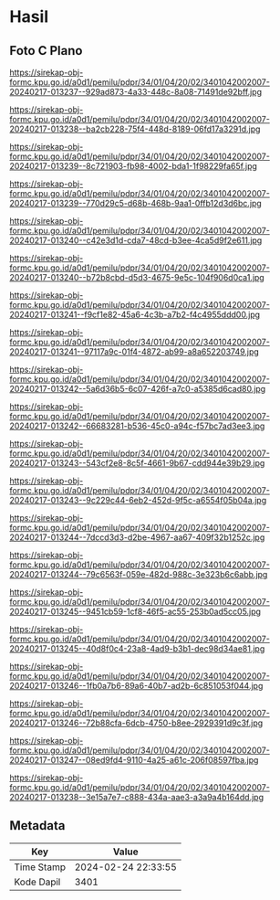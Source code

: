 # Hasil

## Foto C Plano

https://sirekap-obj-formc.kpu.go.id/a0d1/pemilu/pdpr/34/01/04/20/02/3401042002007-20240217-013237--929ad873-4a33-448c-8a08-71491de92bff.jpg

https://sirekap-obj-formc.kpu.go.id/a0d1/pemilu/pdpr/34/01/04/20/02/3401042002007-20240217-013238--ba2cb228-75f4-448d-8189-06fd17a3291d.jpg

https://sirekap-obj-formc.kpu.go.id/a0d1/pemilu/pdpr/34/01/04/20/02/3401042002007-20240217-013239--8c721903-fb98-4002-bda1-1f98229fa65f.jpg

https://sirekap-obj-formc.kpu.go.id/a0d1/pemilu/pdpr/34/01/04/20/02/3401042002007-20240217-013239--770d29c5-d68b-468b-9aa1-0ffb12d3d6bc.jpg

https://sirekap-obj-formc.kpu.go.id/a0d1/pemilu/pdpr/34/01/04/20/02/3401042002007-20240217-013240--c42e3d1d-cda7-48cd-b3ee-4ca5d9f2e611.jpg

https://sirekap-obj-formc.kpu.go.id/a0d1/pemilu/pdpr/34/01/04/20/02/3401042002007-20240217-013240--b72b8cbd-d5d3-4675-9e5c-104f906d0ca1.jpg

https://sirekap-obj-formc.kpu.go.id/a0d1/pemilu/pdpr/34/01/04/20/02/3401042002007-20240217-013241--f9cf1e82-45a6-4c3b-a7b2-f4c4955ddd00.jpg

https://sirekap-obj-formc.kpu.go.id/a0d1/pemilu/pdpr/34/01/04/20/02/3401042002007-20240217-013241--97117a9c-01f4-4872-ab99-a8a652203749.jpg

https://sirekap-obj-formc.kpu.go.id/a0d1/pemilu/pdpr/34/01/04/20/02/3401042002007-20240217-013242--5a6d36b5-6c07-426f-a7c0-a5385d6cad80.jpg

https://sirekap-obj-formc.kpu.go.id/a0d1/pemilu/pdpr/34/01/04/20/02/3401042002007-20240217-013242--66683281-b536-45c0-a94c-f57bc7ad3ee3.jpg

https://sirekap-obj-formc.kpu.go.id/a0d1/pemilu/pdpr/34/01/04/20/02/3401042002007-20240217-013243--543cf2e8-8c5f-4661-9b67-cdd944e39b29.jpg

https://sirekap-obj-formc.kpu.go.id/a0d1/pemilu/pdpr/34/01/04/20/02/3401042002007-20240217-013243--9c229c44-6eb2-452d-9f5c-a6554f05b04a.jpg

https://sirekap-obj-formc.kpu.go.id/a0d1/pemilu/pdpr/34/01/04/20/02/3401042002007-20240217-013244--7dccd3d3-d2be-4967-aa67-409f32b1252c.jpg

https://sirekap-obj-formc.kpu.go.id/a0d1/pemilu/pdpr/34/01/04/20/02/3401042002007-20240217-013244--79c6563f-059e-482d-988c-3e323b6c6abb.jpg

https://sirekap-obj-formc.kpu.go.id/a0d1/pemilu/pdpr/34/01/04/20/02/3401042002007-20240217-013245--9451cb59-1cf8-46f5-ac55-253b0ad5cc05.jpg

https://sirekap-obj-formc.kpu.go.id/a0d1/pemilu/pdpr/34/01/04/20/02/3401042002007-20240217-013245--40d8f0c4-23a8-4ad9-b3b1-dec98d34ae81.jpg

https://sirekap-obj-formc.kpu.go.id/a0d1/pemilu/pdpr/34/01/04/20/02/3401042002007-20240217-013246--1fb0a7b6-89a6-40b7-ad2b-6c851053f044.jpg

https://sirekap-obj-formc.kpu.go.id/a0d1/pemilu/pdpr/34/01/04/20/02/3401042002007-20240217-013246--72b88cfa-6dcb-4750-b8ee-2929391d9c3f.jpg

https://sirekap-obj-formc.kpu.go.id/a0d1/pemilu/pdpr/34/01/04/20/02/3401042002007-20240217-013247--08ed9fd4-9110-4a25-a61c-206f08597fba.jpg

https://sirekap-obj-formc.kpu.go.id/a0d1/pemilu/pdpr/34/01/04/20/02/3401042002007-20240217-013238--3e15a7e7-c888-434a-aae3-a3a9a4b164dd.jpg


## Metadata

| Key        | Value               |
| ---------- | ------------------- |
| Time Stamp | 2024-02-24 22:33:55 |
| Kode Dapil | 3401                |



